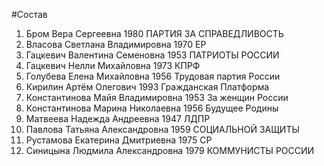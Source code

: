 #Состав
1. Бром Вера Сергеевна 1980 ПАРТИЯ ЗА СПРАВЕДЛИВОСТЬ
2. Власова Светлана Владимировна 1970 ЕР
3. Гацкевич Валентина Семеновна 1953 ПАТРИОТЫ РОССИИ
4. Гацкевич Нелли Михайловна 1973 КПРФ
5. Голубева Елена Михайловна 1956 Трудовая партия России
6. Кирилин Артём Олегович 1993 Гражданская Платформа
7. Константинова Майя Владимировна 1953 За женщин России
8. Константинова Марина Николаевна 1956 Будущее Родины
9. Матвеева Надежда Андреевна 1947 ЛДПР
10. Павлова Татьяна Александровна 1959 СОЦИАЛЬНОЙ ЗАЩИТЫ
11. Рустамова Екатерина Дмитриевна 1975 СР
12. Синицына Людмила Александровна 1979 КОММУНИСТЫ РОССИИ
